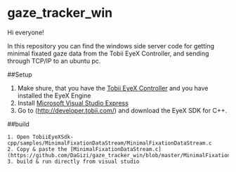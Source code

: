 gaze_tracker_win
================
Hi everyone!

In this repository you can find the windows side server code for getting minimal fixated gaze data from the Tobii EyeX Controller, and sending through TCP/IP to an ubuntu pc.

##Setup
1. Make shure, that you have the [Tobii EyeX Controller](http://www.tobii.com/en/eye-experience/buy/) and you have installed the EyeX Engine
2. Install [Microsoft Visual Studio Express](http://www.visualstudio.com/en-us/products/visual-studio-express-vs.aspx)
3. Go to (http://developer.tobii.com/) and download the EyeX SDK for C++.

##build
~~~
1. Open TobiiEyeXSdk-cpp/samples/MinimalFixationDataStream/MinimalFixationDataStream.c
2. Copy & paste the [MinimalFixationDataStream.c](https://github.com/DaGizi/gaze_tracker_win/blob/master/MinimalFixationDataStream.c)
3. build & run directly from visual studio

